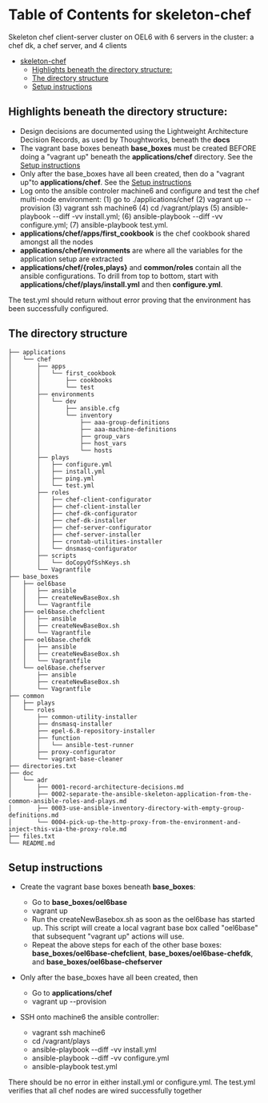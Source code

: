 Table of Contents for skeleton-chef
=================
Skeleton chef client-server cluster on OEL6 with 6 servers in the cluster: a chef dk, a chef server, and 4 clients

   * [skeleton-chef](#skeleton-chef)
      * [Highlights beneath the directory structure:](#highlights-beneath-the-directory-structure)
      * [The directory structure](#the-directory-structure)
      * [Setup instructions](#setup-instructions)

## Highlights beneath the directory structure:
* Design decisions are documented using the Lightweight Architecture Decision Records, as used by Thoughtworks, beneath the **docs**
* The vagrant base boxes beneath **base\_boxes** must be created BEFORE doing a "vagrant up" beneath the **applications/chef** directory.  See the [Setup instructions](#setup-instructions)
* Only after the base_boxes have all been created, then do a "vagrant up"to **applications/chef**.  See the [Setup instructions](#setup-instructions)
* Log onto the ansible controler machine6 and configure and test the chef multi-node environment:  (1) go to ./applications/chef (2) vagrant up --provision (3) vagrant ssh machine6 (4) cd /vagrant/plays (5) ansible-playbook --diff -vv install.yml; (6) ansible-playbook --diff -vv configure.yml; (7) ansible-playbook test.yml.
* **applications/chef/apps/first_cookbook** is the chef cookbook shared amongst all the nodes
* **applications/chef/environments** are where all the variables for the application setup are extracted
* **applications/chef/{roles,plays}** and **common/roles** contain all the ansible configurations.  To drill from top to bottom, start with **applications/chef/plays/install.yml** and then **configure.yml**.

The test.yml should return without error proving that the environment has been successfully configured.

## The directory structure
```
├── applications
│   └── chef
│       ├── apps
│       │   └── first_cookbook
│       │       ├── cookbooks
│       │       └── test
│       ├── environments
│       │   └── dev
│       │       ├── ansible.cfg
│       │       └── inventory
│       │           ├── aaa-group-definitions
│       │           ├── aaa-machine-definitions
│       │           ├── group_vars
│       │           ├── host_vars
│       │           └── hosts
│       ├── plays
│       │   ├── configure.yml
│       │   ├── install.yml
│       │   ├── ping.yml
│       │   └── test.yml
│       ├── roles
│       │   ├── chef-client-configurator
│       │   ├── chef-client-installer
│       │   ├── chef-dk-configurator
│       │   ├── chef-dk-installer
│       │   ├── chef-server-configurator
│       │   ├── chef-server-installer
│       │   ├── crontab-utilities-installer
│       │   └── dnsmasq-configurator
│       ├── scripts
│       │   └── doCopyOfSshKeys.sh
│       └── Vagrantfile
├── base_boxes
│   ├── oel6base
│   │   ├── ansible
│   │   ├── createNewBaseBox.sh
│   │   └── Vagrantfile
│   ├── oel6base.chefclient
│   │   ├── ansible
│   │   ├── createNewBaseBox.sh
│   │   └── Vagrantfile
│   ├── oel6base.chefdk
│   │   ├── ansible
│   │   ├── createNewBaseBox.sh
│   │   └── Vagrantfile
│   └── oel6base.chefserver
│       ├── ansible
│       ├── createNewBaseBox.sh
│       └── Vagrantfile
├── common
│   ├── plays
│   └── roles
│       ├── common-utility-installer
│       ├── dnsmasq-installer
│       ├── epel-6.8-repository-installer
│       ├── function
│       │   └── ansible-test-runner
│       ├── proxy-configurator
│       └── vagrant-base-cleaner
├── directories.txt
├── doc
│   └── adr
│       ├── 0001-record-architecture-decisions.md
│       ├── 0002-separate-the-ansible-skeleton-application-from-the-common-ansible-roles-and-plays.md
│       ├── 0003-use-ansible-inventory-directory-with-empty-group-definitions.md
│       └── 0004-pick-up-the-http-proxy-from-the-environment-and-inject-this-via-the-proxy-role.md
├── files.txt
└── README.md
```

## Setup instructions
* Create the vagrant base boxes beneath **base\_boxes**:
    * Go to **base\_boxes/oel6base**
    * vagrant up
    * Run the createNewBasebox.sh as soon as the oel6base has started up.  This script will create a local vagrant base box called "oel6base" that subsequent "vagrant up" actions will use.  
    * Repeat the above steps for each of the other base boxes:  **base\_boxes/oel6base-chefclient**, **base\_boxes/oel6base-chefdk**, and **base\_boxes/oel6base-chefserver**


* Only after the base_boxes have all been created, then 
    * Go to **applications/chef**
    * vagrant up --provision
* SSH onto machine6 the ansible controller:
    * vagrant ssh machine6
    * cd /vagrant/plays
    * ansible-playbook --diff -vv install.yml
    * ansible-playbook --diff -vv configure.yml
    * ansible-playbook test.yml

There should be no error in either install.yml or configure.yml.  The test.yml verifies that all chef nodes are wired successfully together